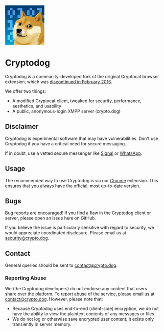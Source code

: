 ![Cryptodog](https://raw.githubusercontent.com/Cryptodog/cryptodog/master/img/logo-128.png)

# Cryptodog

Cryptodog is a community-developed fork of the original Cryptocat browser extension, which was [discontinued in February 2016](https://web.archive.org/web/20160225040533/https://crypto.cat/).

We offer two things:

* A modified Cryptocat client, tweaked for security, performance, aesthetics, and usability
* A public, anonymous-login XMPP server (crypto.dog)

## Disclaimer
Cryptodog is experimental software that may have vulnerabilities. Don't use Cryptodog if you have a critical need for secure messaging.

If in doubt, use a vetted secure messenger like [Signal](https://signal.org/) or [WhatsApp](https://www.whatsapp.com/).

## Usage

The recommended way to use Cryptodog is via our [Chrome](https://chrome.google.com/webstore/detail/cryptodog/blnkmmamdbladdaaddkjbecbphngeiec) extension. This ensures that you always have the official, most up-to-date version.

## Bugs

Bug reports are encouraged! If you find a flaw in the Cryptodog client or server, please open an issue here on GitHub.

If you believe the issue is particularly sensitive with regard to security, we would appreciate coordinated disclosure. Please email us at security@crypto.dog.

## Contact

General queries should be sent to contact@crypto.dog.

### Reporting Abuse
We (the Cryptodog developers) do not endorse any content that users share over the platform. To report abuse of the service, please email us at contact@crypto.dog. However, please note that:

* Because Cryptodog uses end-to-end (client-side) encryption, we do not have the ability to view the plaintext contents of any messages or files.
* We do not log or otherwise save encrypted user content; it exists only transiently in server memory.
